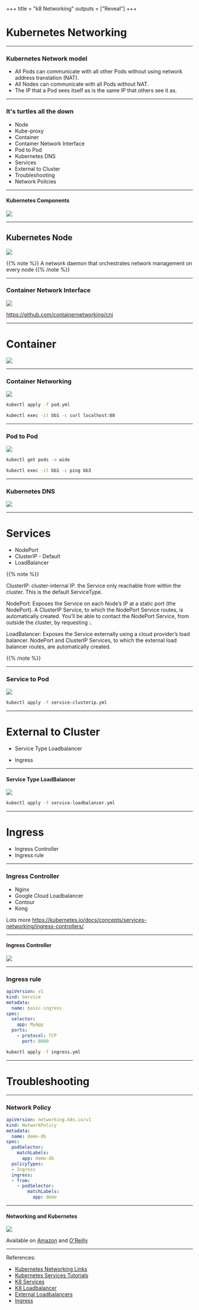 +++
title = "k8 Networking"
outputs = ["Reveal"]
+++

# Kubernetes Networking

---

### Kubernetes Network model

* All Pods can communicate with all other Pods without using network address translation (NAT).
* All Nodes can communicate with all Pods without NAT.
* The IP that a Pod sees itself as is the same IP that others see it as.

---

### It's turtles all the down 

* Node
* Kube-proxy
* Container
* Container Network Interface
* Pod to Pod
* Kubernetes DNS
* Services
* External to Cluster
* Troubleshooting
* Network Policies

---

#### Kubernetes Components

![](/k8s-networking/images/data_flow.png)

---

## Kubernetes Node

![](/k8s-networking/images/data_flow_single_node.png)

{{% note %}}
A network daemon that orchestrates network management on every node
{{% /note %}}

---

### Container Network Interface

![](/k8s-networking/images/cni.png)

https://github.com/containernetworking/cni

---

# Container

![](/k8s-networking/images/node_namespaces_to_container.png)

---

### Container Networking

![](/k8s-networking/images/node_network_namespace_container.png)

```bash
kubectl apply -f pod.yml
```

```bash
kubectl exec -it bb1 -c curl localhost:80
```

---

### Pod to Pod

![](/k8s-networking/images/node_namespaces_multi_pod.png)

```bash
kubectl get pods -o wide
```

```bash
kubectl exec -it bb1 -c ping bb3
```
---

### Kubernetes DNS

![](/k8s-networking/images/coredns.png)

---

# Services

* NodePort
* ClusterIP - Default
* LoadBalancer

{{% note %}}

ClusterIP: cluster-internal IP.  the Service only reachable from within the cluster. This is the default ServiceType.

NodePort: Exposes the Service on each Node’s IP at a static port (the NodePort). A ClusterIP Service, 
to which the NodePort Service routes, is automatically created. You’ll be able to contact the 
NodePort Service, from outside the cluster, by requesting <NodeIP>:<NodePort>.

LoadBalancer: Exposes the Service externally using a cloud provider’s load balancer. 
NodePort and ClusterIP Services, to which the external load balancer routes, are automatically created.

{{% /note %}}

---

### Service to Pod

![](/k8s-networking/images/service.png)

```bash
kubectl apply -f service-clusterip.yml
```

---

# External to Cluster
 
* Service Type Loadbalancer

* Ingress

---

#### Service Type LoadBalancer

![](/k8s-networking/images/service_loadbalancer.png)

```bash
kubectl apply -f service-loadbalancer.yml
```

---

# Ingress

* Ingress Controller
* Ingress rule 

---

### Ingress Controller

* Nginx 
* Google Cloud Loadbalancer
* Contour
* Kong

Lots more https://kubernetes.io/docs/concepts/services-networking/ingress-controllers/

---

#### Ingress Controller

![](/k8s-networking/images/ingress_cloud.png)

---

### Ingress rule 

```yaml
apiVersion: v1
kind: Service
metadata:
  name: basic-ingress
spec:
  selector:
    app: MyApp
  ports:
    - protocol: TCP
      port: 8080
```

```bash
kubectl apply -f ingress.yml
```

---

# Troubleshooting

---

### Network Policy

```yaml
apiVersion: networking.k8s.io/v1
kind: NetworkPolicy
metadata:
  name: demo-db
spec:
  podSelector:
    matchLabels:
      app: demo-db
  policyTypes:
  - Ingress
  ingress:
  - from:
    - podSelector:
        matchLabels:
          app: demo
```

---

#### Networking and Kubernetes 

![](/k8s-networking/images/cover.png)

Available on [Amazon](https://www.amazon.com/Networking-Kubernetes-James-Strong-ebook/dp/B09FX149GC/) and [O'Reilly](https://learning.oreilly.com/library/view/networking-and-kubernetes/9781492081647/)

---

References:

* [Kubernetes Networking Links](https://github.com/nleiva/kubernetes-networking-links)
* [Kubernetes Services Tutorials](https://kubernetes.io/docs/tasks/access-application-cluster/)
* [K8 Services](https://kubernetes.io/docs/concepts/configuration/overview/#services)
* [K8 Loadbalancer](https://kubernetes.io/docs/tasks/access-application-cluster/create-external-load-balancer/)
* [External Loadbalancers](https://kubernetes.io/docs/tasks/access-application-cluster/create-external-load-balancer/#external-load-balancer-providers)
* [Ingress](https://kubernetes.io/docs/concepts/services-networking/ingress/)



